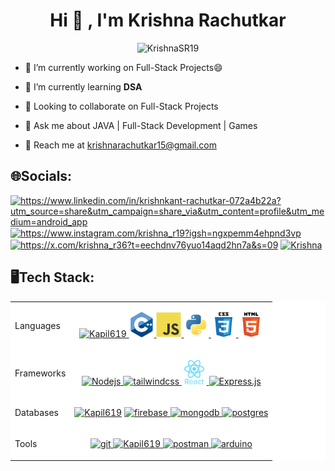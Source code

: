 <h1 align="center">Hi 👋 , I'm Krishna Rachutkar</h1>




<p align="center"> <img src="https://komarev.com/ghpvc/?username=KrishnaSR19&label=Profile%20views&color=0e75b6&style=flat" alt="KrishnaSR19" /> </p>



-  🔭 I’m currently working on Full-Stack Projects😄
   
-   🌱 I’m currently learning **DSA**

- 👯 Looking to collaborate on Full-Stack Projects

- 💬 Ask me about JAVA | Full-Stack Development | Games 
  
-  📩 Reach me at krishnarachutkar15@gmail.com


## 🌐Socials:
<p align="left">
<a href="https://linkedin.com/in/https://www.linkedin.com/in/krishnkant-rachutkar-072a4b22a?utm_source=share&utm_campaign=share_via&utm_content=profile&utm_medium=android_app" target="blank"><img align="center" src="https://raw.githubusercontent.com/rahuldkjain/github-profile-readme-generator/master/src/images/icons/Social/linked-in-alt.svg" alt="https://www.linkedin.com/in/krishnkant-rachutkar-072a4b22a?utm_source=share&utm_campaign=share_via&utm_content=profile&utm_medium=android_app" height="30" width="40" /></a>
<a href="https://instagram.com/https://www.instagram.com/krishna_r19?igsh=ngxpemm4ehpnd3vp" target="blank"><img align="center" src="https://raw.githubusercontent.com/rahuldkjain/github-profile-readme-generator/master/src/images/icons/Social/instagram.svg" alt="https://www.instagram.com/krishna_r19?igsh=ngxpemm4ehpnd3vp" height="30" width="40" /></a>
   <a href="https://twitter.com/https://x.com/krishna_r36?t=eechdnv76yuo14aqd2hn7a&s=09" target="blank"><img align="center" src="https://raw.githubusercontent.com/rahuldkjain/github-profile-readme-generator/master/src/images/icons/Social/twitter.svg" alt="https://x.com/krishna_r36?t=eechdnv76yuo14aqd2hn7a&s=09" height="30" width="40" /></a>
  <a href="https://discordapp.com/users/1089331448575688785"  target="blank" >
    <img align="center" src="https://skillicons.dev/icons?i=discord" alt="Krishna" height="30" width="40" />
  </a>
</p>




## 🖥️Tech Stack:


<table align="center" style="background-color: white;">
  <tr>
    <td> Languages</td>
    <td>
      <p align="center">
        <a href="https://www.java.com/" target="_blank" rel="noreferrer">
          <img src="https://skillicons.dev/icons?i=java" alt="Kapil619" height="40" width="40" />
        </a>
        <a href="https://www.w3schools.com/cpp/" target="_blank" rel="noreferrer"> <img src="https://raw.githubusercontent.com/devicons/devicon/master/icons/cplusplus/cplusplus-original.svg" alt="cplusplus" width="40" height="40"/> </a>
        <a href="https://developer.mozilla.org/en-US/docs/Web/JavaScript" target="_blank" rel="noreferrer">
          <img src="https://raw.githubusercontent.com/devicons/devicon/master/icons/javascript/javascript-original.svg" alt="javascript" width="40" height="40"/>
        </a>
        <a href="https://www.python.org/" target="_blank" rel="noreferrer">
          <img src="https://raw.githubusercontent.com/devicons/devicon/master/icons/python/python-original.svg" alt="python" width="40" height="40"/>
        </a>
         <a href="https://www.w3schools.com/css/" target="_blank" rel="noreferrer"> <img src="https://raw.githubusercontent.com/devicons/devicon/master/icons/css3/css3-original-wordmark.svg" alt="css3" width="40" height="40"/> </a> 
          <a href="https://www.w3.org/html/" target="_blank" rel="noreferrer"> <img src="https://raw.githubusercontent.com/devicons/devicon/master/icons/html5/html5-original-wordmark.svg" alt="html5" width="40" height="40"/> </a>
        
  </tr>
  <tr>
    <td> Frameworks</td>
    <td>
      <p align="center">
        <a href="https://nodejs.org" target="_blank" rel="noreferrer"> <img src="https://skillicons.dev/icons?i=nodejs" alt="Nodejs" height="40" width="40" /> </a>
         <a href="https://tailwindcss.com/" target="_blank" rel="noreferrer"> 
            <img src="https://cdn.jsdelivr.net/gh/devicons/devicon@latest/icons/tailwindcss/tailwindcss-original.svg"
           alt="tailwindcss" width="40" height="40" /> </a>
            <a href="https://reactjs.org/" target="_blank" rel="noreferrer">
        <img src="https://raw.githubusercontent.com/devicons/devicon/master/icons/react/react-original-wordmark.svg" alt="react" width="40" height="40"/>
    </a>
            <a href="https://expressjs.com" target="_blank" rel="noreferrer">
        <a href="https://expressjs.com" target="_blank">
          <img src="https://skillicons.dev/icons?i=express" alt="Express.js" height="40" width="40"/>
        </a>
      </p>
    </td>
  </tr>
   <tr>
    <td> Databases</td>
    <td>
      <p align="center">
        <a href="https://www.mysql.com/" target="_blank" rel="noreferrer">
          <img src="https://skillicons.dev/icons?i=mysql&theme=light" alt="Kapil619" height="40" width="40" /></a>
        <a href="https://firebase.google.com/" target="_blank" rel="noreferrer"><img src="https://cdn.jsdelivr.net/gh/devicons/devicon@latest/icons/firebase/firebase-original.svg" alt="firebase" width="40" height="40"/> </a>    
         <a href="https://www.mongodb.com/" target="_blank" rel="noreferrer"><img src="https://cdn.jsdelivr.net/gh/devicons/devicon@latest/icons/mongodb/mongodb-original.svg" alt="mongodb" width="40" height="40"/> </a>   
           <a href="https://www.mysql.com/" target="_blank" rel="noreferrer"><img src="https://cdn.jsdelivr.net/gh/devicons/devicon@latest/icons/postgresql/postgresql-original.svg" alt="postgres" width="40" height="40"/> </a>    
      </p>
    </td>
  </tr>
  <tr>
    <td> Tools</td>
    <td>
      <p align="center">
        <a href="https://www.mysql.com/" target="_blank" rel="noreferrer"> 
            <img src="https://cdn.jsdelivr.net/gh/devicons/devicon@latest/icons/git/git-original.svg" alt="git" width="40" height="40"/> </a>
        <a href="https://www.github.com/" target="_blank" rel="noreferrer">
           <img src="https://skillicons.dev/icons?i=github" alt="Kapil619" height="40" width="40" /> </a>         
        <a href="https://www.postman.com/" target="_blank" rel="noreferrer">
            <img src="https://cdn.jsdelivr.net/gh/devicons/devicon@latest/icons/postman/postman-original.svg"
           alt="postman" width="40" height="40"/> </a>  
             <a href="https://www.arduino.cc/" target="_blank" rel="noreferrer">
        <img src="https://cdn.worldvectorlogo.com/logos/arduino-1.svg" alt="arduino" width="40" height="40"/>
    </a>
      </p>
    </td>
  </tr>
</table>

